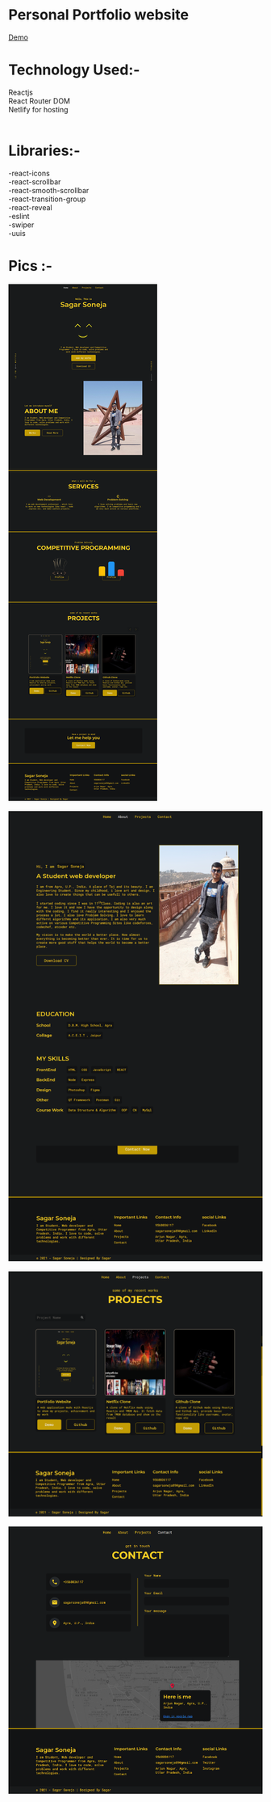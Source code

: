 # Personal Portfolio website
[Demo](http://sagar-portfolio-ss.netlify.app)

# Technology Used:-
Reactjs\
React Router DOM\
Netlify for hosting\
<br />
# Libraries:-
   -react-icons\
   -react-scrollbar\
   -react-smooth-scrollbar\
   -react-transition-group\
   -react-reveal\
   -eslint\
   -swiper\
   -uuis

# Pics :-
![Home](https://github.com/sagar-soneja/Portfolio-Website/blob/main/pic/portfolio%20home.png)<br/><br/>
![About](https://github.com/sagar-soneja/Portfolio-Website/blob/main/pic/portfolio%20about%20section.png)<br/><br/>
![Project](https://github.com/sagar-soneja/Portfolio-Website/blob/main/pic/portfolio%20project%20section.png)<br/><br/>
![Contact](https://github.com/sagar-soneja/Portfolio-Website/blob/main/pic/contact%20portfolio.png)




